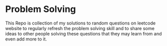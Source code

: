 # Problem Solving
This Repo is collection of my solutions to random questions on leetcode website to regularly refresh the problem solving skill and to share some ideas to other people solving these questions that they may learn from and even add more to it.


